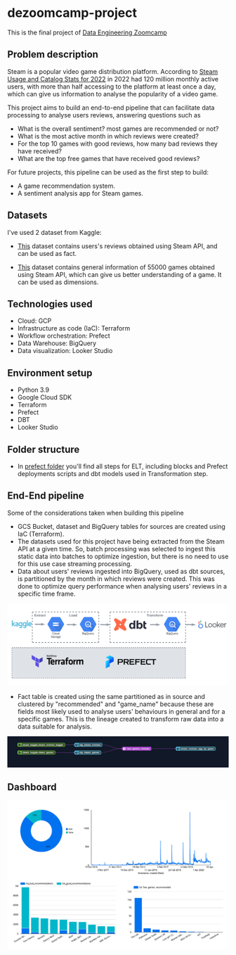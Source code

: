 # dezoomcamp-project

This is the final project of [Data Engineering Zoomcamp](https://github.com/DataTalksClub/data-engineering-zoomcamp)

## Problem description
Steam is a popular video game distribution platform. According to [Steam Usage and Catalog Stats for 2022](https://backlinko.com/steam-users) in 2022 had 120 million monthly active users, with more than half accessing to the platform at least once a day, which can give us information to analyse the popularity of a video game.   

This project aims to build an end-to-end pipeline that can facilitate data processing to analyse users reviews, answering questions such as
- What is the overall sentiment? most games are recommended or not?
- What is the most active month in which reviews were created?
- For the top 10 games with good reviews, how many bad reviews they have received?
- What are the top free games that have received good reviews?

For future projects, this pipeline can be used as the first step to build:
- A game recommendation system.
- A sentiment analysis app for Steam games.

## Datasets
I've used 2 dataset from Kaggle:

- [This](https://www.kaggle.com/datasets/forgemaster/steam-reviews-dataset) dataset contains users's reviews obtained using Steam API, and can be used as fact.

- [This](https://www.kaggle.com/datasets/tristan581/all-55000-games-on-steam-november-2022) dataset contains general information of 55000 games obtained using Steam API, which can give us better understanding of a game. It can be used as dimensions.

## Technologies used

- Cloud: GCP
- Infrastructure as code (IaC): Terraform
- Workflow orchestration: Prefect
- Data Warehouse: BigQuery
- Data visualization: Looker Studio

## Environment setup

- Python 3.9
- Google Cloud SDK
- Terraform
- Prefect
- DBT
- Looker Studio

## Folder structure

- In [prefect folder](https://github.com/aliescont/dezoomcamp-project/blob/main/prefect/README.md) you'll find all steps for ELT, including blocks and Prefect deployments scripts and dbt models used in Transformation step.

## End-End pipeline

Some of the considerations taken when building this pipeline

- GCS Bucket, dataset and BigQuery tables for sources are created using IaC (Terraform).  
- The datasets used for this project have being extracted from the Steam API at a given time. So, batch processing was selected to ingest this static data into batches to optimize ingestion, but there is no need to use for this use case streaming processing.  
- Data about users' reviews ingested into BigQuery, used as dbt sources, is partitioned by the month in which reviews were created. This was done to optimize query performance when analysing users' reviews in a specific time frame.  

![Diagram](https://github.com/aliescont/dezoomcamp-project/blob/main/images/project_diagram.png)

- Fact table is created using the same partitioned as in source and clustered by "recommended" and "game_name" because these are fields most likely used to analyse users' behaviours in general and for a specific games. This is the lineage created to transform raw data into a data suitable for analysis.

![DBT Lineage](https://github.com/aliescont/dezoomcamp-project/blob/main/images/dbt_steam_lineage.png)
 
## Dashboard
![Dashboard](https://github.com/aliescont/dezoomcamp-project/blob/main/images/dashboard_steam_reviews_agg.png)


